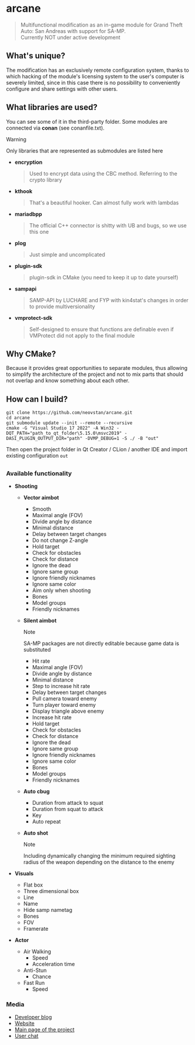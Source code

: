# arcane
> Multifunctional modification as an in-game module for Grand Theft Auto: San Andreas with support for SA-MP.  
> Currently NOT under active development
## What's unique?
The modification has an exclusively remote configuration system, thanks to which hacking of the module's licensing system to the user's computer is severely limited, since in this case there is no possibility to conveniently configure and share settings with other users.
## What libraries are used?
You can see some of it in the third-party folder. Some modules are connected via **conan** (see conanfile.txt).
> [!WARNING]
> Only libraries that are represented as submodules are listed here
* **encryption**
  > Used to encrypt data using the CBC method. Referring to the crypto library
* **kthook**
  > That's a beautiful hooker. Can almost fully work with lambdas
* **mariadbpp**
  > The official C++ connector is shitty with UB and bugs, so we use this one
* **plog**
  > Just simple and uncomplicated
* **plugin-sdk**
  > plugin-sdk in CMake (you need to keep it up to date yourself)
* **sampapi**
  > SAMP-API by LUCHARE and FYP with kin4stat's changes in order to provide multiversionality
* **vmprotect-sdk**
  > Self-designed to ensure that functions are definable even if VMProtect did not apply to the final module
## Why CMake?
Because it provides great opportunities to separate modules, thus allowing to simplify the architecture of the project and not to mix parts that should not overlap and know something about each other.
## How can I build?
```
git clone https://github.com/neovstan/arcane.git
cd arcane
git submodule update --init --remote --recursive
cmake -G "Visual Studio 17 2022" -A Win32 -DQT_PATH="path_to_qt_folder\5.15.0\msvc2019" -DASI_PLUGIN_OUTPUT_DIR="path" -DVMP_DEBUG=1 -S ./ -B "out"
```
Then open the project folder in Qt Creator / CLion / another IDE and import existing configuration `out`

## 
### Available functionality
* **Shooting**
  * **Vector aimbot**
    * Smooth
    * Maximal angle (FOV)
    * Divide angle by distance
    * Minimal distance
    * Delay between target changes
    * Do not change Z-angle
    * Hold target
    * Check for obstacles
    * Check for distance
    * Ignore the dead
    * Ignore same group
    * Ignore friendly nicknames
    * Ignore same color
    * Aim only when shooting
    * Bones
    * Model groups
    * Friendly nicknames
  * **Silent aimbot**

    > [!NOTE]
    > SA-MP packages are not directly editable because game data is substituted
    * Hit rate
    * Maximal angle (FOV)
    * Divide angle by distance
    * Minimal distance
    * Step to increase hit rate
    * Delay between target changes
    * Pull camera toward enemy
    * Turn player toward enemy
    * Display triangle above enemy
    * Increase hit rate
    * Hold target
    * Check for obstacles
    * Check for distance
    * Ignore the dead
    * Ignore same group
    * Ignore friendly nicknames
    * Ignore same color
    * Bones
    * Model groups
    * Friendly nicknames
  * **Auto cbug**
    * Duration from attack to squat
    * Duration from squat to attack
    * Key
    * Auto repeat
  * **Auto shot**

    > [!NOTE]
    > Including dynamically changing the minimum required sighting radius of the weapon depending on the distance to the enemy
* **Visuals**

  * Flat box
  * Three dimensional box
  * Line
  * Name
  * Hide samp nametag
  * Bones
  * FOV
  * Framerate
* **Actor**
  * Air Walking
    * Speed
    * Acceleration time
  * Anti-Stun
    * Chance
  * Fast Run
    * Speed
### Media
* [Developer blog](https://t.me/arcanedev)
* [Website](https://arcane.su)
* [Main page of the project](https://vk.com/arcanesamp)
* [User chat](https://vk.me/join/AJQ1d0FBaxjsqxH21BTDia9L)
